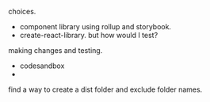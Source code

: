 
choices.
  - component library using rollup and storybook.
  - create-react-library. but how would I test?

making changes and testing.
  - codesandbox
  - 

find a way to create a dist folder and exclude folder names.
